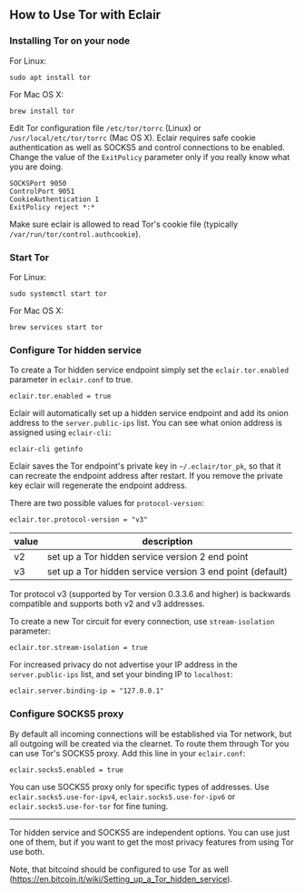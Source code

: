 ## How to Use Tor with Eclair

### Installing Tor on your node

For Linux:

```shell
sudo apt install tor
```

For Mac OS X:

```shell
brew install tor
```

Edit Tor configuration file `/etc/tor/torrc` (Linux) or `/usr/local/etc/tor/torrc` (Mac OS X).
Eclair requires safe cookie authentication as well as SOCKS5 and control connections to be enabled.
Change the value of the `ExitPolicy` parameter only if you really know what you are doing.


```
SOCKSPort 9050
ControlPort 9051
CookieAuthentication 1
ExitPolicy reject *:*
```

Make sure eclair is allowed to read Tor's cookie file (typically `/var/run/tor/control.authcookie`).

### Start Tor

For Linux:

```shell
sudo systemctl start tor
```

For Mac OS X:

```shell
brew services start tor
```

### Configure Tor hidden service

To create a Tor hidden service endpoint simply set the `eclair.tor.enabled` parameter in `eclair.conf` to true.
```
eclair.tor.enabled = true
```
Eclair will automatically set up a hidden service endpoint and add its onion address to the `server.public-ips` list.
You can see what onion address is assigned using `eclair-cli`:

```shell
eclair-cli getinfo
```
Eclair saves the Tor endpoint's private key in `~/.eclair/tor_pk`, so that it can recreate the endpoint address after 
restart. If you remove the private key eclair will regenerate the endpoint address.   

There are two possible values for `protocol-version`:

```
eclair.tor.protocol-version = "v3"
```

value   | description
--------|---------------------------------------------------------
 v2     | set up a Tor hidden service version 2 end point
 v3     | set up a Tor hidden service version 3 end point (default)
 
Tor protocol v3 (supported by Tor version 0.3.3.6 and higher) is backwards compatible and supports 
both v2 and v3 addresses. 

To create a new Tor circuit for every connection, use `stream-isolation` parameter:

```
eclair.tor.stream-isolation = true
```

For increased privacy do not advertise your IP address in the `server.public-ips` list, and set your binding IP to `localhost`:
```
eclair.server.binding-ip = "127.0.0.1"
```

### Configure SOCKS5 proxy

By default all incoming connections will be established via Tor network, but all outgoing will be created via the 
clearnet. To route them through Tor you can use Tor's SOCKS5 proxy. Add this line in your `eclair.conf`:
```
eclair.socks5.enabled = true
```
You can use SOCKS5 proxy only for specific types of addresses. Use `eclair.socks5.use-for-ipv4`, `eclair.socks5.use-for-ipv6`
or `eclair.socks5.use-for-tor` for fine tuning.

---
Tor hidden service and SOCKS5 are independent options. You can use just one of them, but if you want to get the most privacy 
features from using Tor use both.  

Note, that bitcoind should be configured to use Tor as well (https://en.bitcoin.it/wiki/Setting_up_a_Tor_hidden_service).